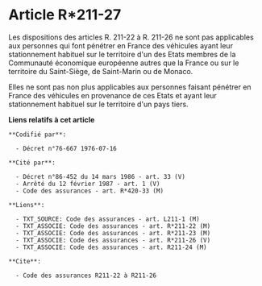 # Article R*211-27

Les dispositions des articles R. 211-22 à R. 211-26 ne sont pas applicables aux personnes qui font pénétrer en France des
véhicules ayant leur stationnement habituel sur le territoire d'un des Etats membres de la Communauté économique européenne
autres que la France ou sur le territoire du Saint-Siège, de Saint-Marin ou de Monaco.

Elles ne sont pas non plus applicables aux personnes faisant pénétrer en France des véhicules en provenance de ces Etats et
ayant leur stationnement habituel sur le territoire d'un pays tiers.

**Liens relatifs à cet article**

	**Codifié par**:

	  - Décret n°76-667 1976-07-16

	**Cité par**:

	  - Décret n°86-452 du 14 mars 1986 - art. 33 (V)
	  - Arrêté du 12 février 1987 - art. 1 (V)
	  - Code des assurances - art. R*420-33 (M)

	**Liens**:

	  - TXT_SOURCE: Code des assurances - art. L211-1 (M)
	  - TXT_ASSOCIE: Code des assurances - art. R*211-22 (M)
	  - TXT_ASSOCIE: Code des assurances - art. R*211-23 (M)
	  - TXT_ASSOCIE: Code des assurances - art. R*211-26 (V)
	  - TXT_ASSOCIE: Code des assurances - art. R211-24 (M)

	**Cite**:

	  - Code des assurances R211-22 à R211-26
